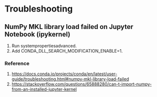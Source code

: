 # Troubleshooting

## NumPy MKL library load failed on Jupyter Notebook (ipykernel)

1. Run systempropertiesadvanced.
1. Add CONDA_DLL_SEARCH_MODIFICATION_ENABLE=1.

### Reference

1. https://docs.conda.io/projects/conda/en/latest/user-guide/troubleshooting.html#numpy-mkl-library-load-failed
1. https://stackoverflow.com/questions/65888280/can-t-import-numpy-from-an-installed-jupyter-kernel

